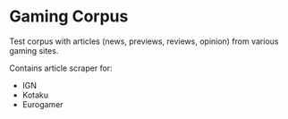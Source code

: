 # Gaming Corpus

Test corpus with articles (news, previews, reviews, opinion) from various gaming sites.

Contains article scraper for:
* IGN
* Kotaku
* Eurogamer